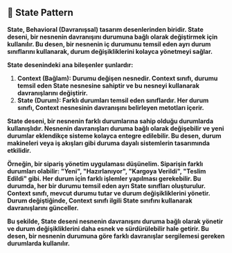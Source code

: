 ## :diamond_shape_with_a_dot_inside: State Pattern

**State, Behavioral (Davranışsal) tasarım desenlerinden biridir. State deseni, bir nesnenin davranışını durumuna bağlı olarak değiştirmek için kullanılır. Bu desen, bir nesnenin iç durumunu temsil eden ayrı durum sınıflarını kullanarak, durum değişikliklerini kolayca yönetmeyi sağlar.**

**State desenindeki ana bileşenler şunlardır:**

1. **Context (Bağlam): Durumu değişen nesnedir. Context sınıfı, durumu temsil eden State nesnesine sahiptir ve bu nesneyi kullanarak davranışlarını değiştirir.**
2. **State (Durum): Farklı durumları temsil eden sınıflardır. Her durum sınıfı, Context nesnesinin davranışını belirleyen metotları içerir.**

**State deseni, bir nesnenin farklı durumlarına sahip olduğu durumlarda kullanışlıdır. Nesnenin davranışları duruma bağlı olarak değişebilir ve yeni durumlar eklendikçe sisteme kolayca entegre edilebilir. Bu desen, durum makineleri veya iş akışları gibi duruma dayalı sistemlerin tasarımında etkilidir.**

**Örneğin, bir sipariş yönetim uygulaması düşünelim. Siparişin farklı durumları olabilir: "Yeni", "Hazırlanıyor", "Kargoya Verildi", "Teslim Edildi" gibi. Her durum için farklı işlemler yapılması gerekebilir. Bu durumda, her bir durumu temsil eden ayrı State sınıfları oluşturulur. Context sınıfı, mevcut durumu tutar ve durum değişikliklerini yönetir. Durum değiştiğinde, Context sınıfı ilgili State sınıfını kullanarak davranışlarını günceller.**

**Bu şekilde, State deseni nesnenin davranışını duruma bağlı olarak yönetir ve durum değişikliklerini daha esnek ve sürdürülebilir hale getirir. Bu desen, bir nesnenin durumuna göre farklı davranışlar sergilemesi gereken durumlarda kullanılır.**
